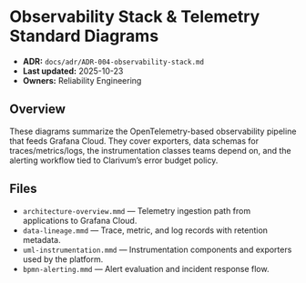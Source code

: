 # Observability Stack & Telemetry Standard Diagrams
- **ADR:** `docs/adr/ADR-004-observability-stack.md`
- **Last updated:** 2025-10-23
- **Owners:** Reliability Engineering

## Overview
These diagrams summarize the OpenTelemetry-based observability pipeline that feeds Grafana Cloud. They cover exporters, data schemas for traces/metrics/logs, the instrumentation classes teams depend on, and the alerting workflow tied to Clarivum’s error budget policy.

## Files
- `architecture-overview.mmd` — Telemetry ingestion path from applications to Grafana Cloud.
- `data-lineage.mmd` — Trace, metric, and log records with retention metadata.
- `uml-instrumentation.mmd` — Instrumentation components and exporters used by the platform.
- `bpmn-alerting.mmd` — Alert evaluation and incident response flow.
